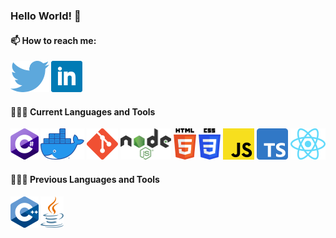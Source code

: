 ### Hello World! 👋


#### 📫 How to reach me:   
  [<img height="50" src="https://raw.githubusercontent.com/Behnam-Emamian/Behnam-Emamian/main/Logos/Twitter.png">](https://twitter.com/Behnam_Emamian)
  [<img height="50" src="https://raw.githubusercontent.com/Behnam-Emamian/Behnam-Emamian/main/Logos/Linkedin.png">](https://www.linkedin.com/in/behnam-emamian/)
  
#### 👨🏻‍💻 Current Languages and Tools
  <code><img height="50" src="https://raw.githubusercontent.com/Behnam-Emamian/Behnam-Emamian/main/Logos/CSharp.png"></code>
  <code><img height="50" src="https://raw.githubusercontent.com/Behnam-Emamian/Behnam-Emamian/main/Logos/Docker.png"></code>
  <code><img height="50" src="https://raw.githubusercontent.com/Behnam-Emamian/Behnam-Emamian/main/Logos/Git.png"></code>
  <code><img height="50" src="https://raw.githubusercontent.com/Behnam-Emamian/Behnam-Emamian/main/Logos/NodeJS.png"></code>
  <code><img height="50" src="https://raw.githubusercontent.com/Behnam-Emamian/Behnam-Emamian/main/Logos/HTML5.png"></code>
  <code><img height="50" src="https://raw.githubusercontent.com/Behnam-Emamian/Behnam-Emamian/main/Logos/CSS3.png"></code>
  <code><img height="50" src="https://raw.githubusercontent.com/Behnam-Emamian/Behnam-Emamian/main/Logos/JavaScript.png"></code>
  <code><img height="50" src="https://raw.githubusercontent.com/Behnam-Emamian/Behnam-Emamian/main/Logos/TypeScript.png"></code>
  <code><img height="50" src="https://raw.githubusercontent.com/Behnam-Emamian/Behnam-Emamian/main/Logos/ReactJS.png"></code>

#### 👨🏻‍💻 Previous Languages and Tools
  <code><img height="50" src="https://raw.githubusercontent.com/Behnam-Emamian/Behnam-Emamian/main/Logos/CPP.png"></code>
  <code><img height="50" src="https://raw.githubusercontent.com/Behnam-Emamian/Behnam-Emamian/main/Logos/Java.png"></code>
